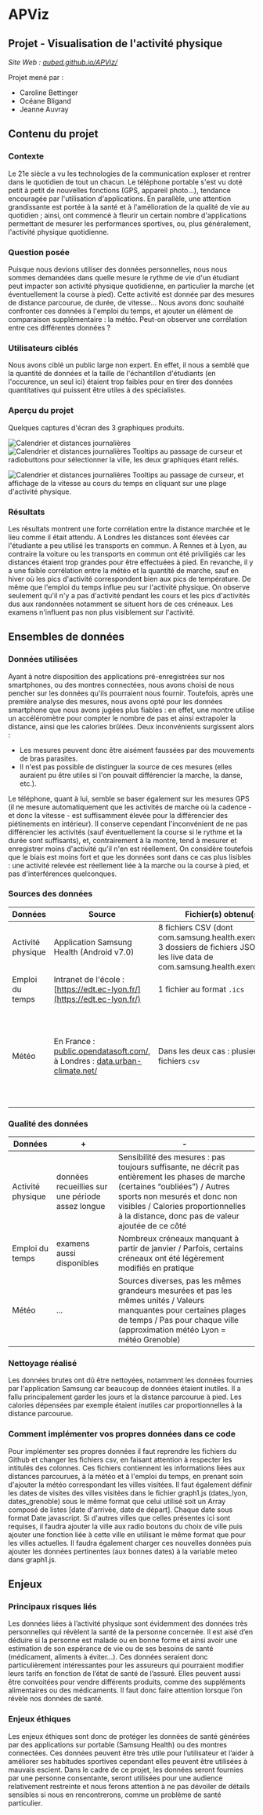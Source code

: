 # APViz
## Projet - Visualisation de l'activité physique

*Site Web : [aubed.github.io/APViz/](https://aubed.github.io/APViz/index.html)*

Projet mené par :
 * Caroline Bettinger
 * Océane Bligand
 * Jeanne Auvray

 ## Contenu du projet
 ### Contexte
 Le 21e siècle a vu les technologies de la communication exploser et rentrer dans le quotidien de tout un chacun. Le téléphone portable s'est vu doté petit à petit de nouvelles fonctions (GPS, appareil photo...), tendance encouragée par l'utilisation d'applications. En parallèle, une attention grandissante est portée à la santé et à l'amélioration de la qualité de vie au quotidien ; ainsi, ont commencé à fleurir un certain nombre d'applications permettant de mesurer les performances sportives, ou, plus généralement, l'activité physique quotidienne.
 
 ### Question posée
 Puisque nous devions utiliser des données personnelles, nous nous sommes demandées dans quelle mesure le rythme de vie d'un étudiant peut impacter son activité physique quotidienne, en particulier la marche (et éventuellement la course à pied). Cette activité est donnée par des mesures de distance parcourue, de durée, de vitesse...
 Nous avons donc souhaité confronter ces données à l'emploi du temps, et ajouter un élément de comparaison supplémentaire : la météo. Peut-on observer une corrélation entre ces différentes données ?
 
 ### Utilisateurs ciblés
 Nous avons ciblé un public large non expert. En effet, il nous a semblé que la quantité de données et la taille de l'échantillon d'étudiants (en l'occurence, un seul ici) étaient trop faibles pour en tirer des données quantitatives qui puissent être utiles à des spécialistes.
 
### Aperçu du projet
Quelques captures d'écran des 3 graphiques produits.

![Calendrier et distances journalières](https://github.com/AubeD/APViz/blob/master/Screenshots/screen1.png)
![Calendrier et distances journalières](https://github.com/AubeD/APViz/blob/master/Screenshots/screen2.png)
Tooltips au passage de curseur et radiobuttons pour sélectionner la ville, les deux graphiques étant reliés.

![Calendrier et distances journalières](https://github.com/AubeD/APViz/blob/master/Screenshots/screen3.png)
Tooltips au passage de curseur, et affichage de la vitesse au cours du temps en cliquant sur une plage d'activité physique.
 
 ### Résultats
 Les résultats montrent une forte corrélation entre la distance marchée et le lieu comme il était attendu. A Londres les distances sont élevées car l'étudiante a peu utilisé les transports en commun. A Rennes et à Lyon, au contraire la voiture ou les transports en commun ont été priviligiés car les distances étaient trop grandes pour être effectuées à pied.
 En revanche, il y a une faible corrélation entre la météo et la quantité de marche, sauf en hiver où les pics d'activité correspondent bien aux pics de température. De même que l'emploi du temps influe peu sur l'activité physique. On observe seulement qu'il n'y a pas d'activité pendant les cours et les pics d'activités dus aux randonnées notamment se situent hors de ces créneaux. Les examens n'influent pas non plus visiblement sur l'activité.
 
 ## Ensembles de données
 ### Données utilisées
 Ayant à notre disposition des applications pré-enregistrées sur nos smartphones, ou des montres connectées, nous avons choisi de nous pencher sur les données qu'ils pourraient nous fournir. Toutefois, après une première analyse des mesures, nous avons opté pour les données smartphone que nous avons jugées plus fiables : en effet, une montre utilise un accéléromètre pour compter le nombre de pas et ainsi extrapoler la distance, ainsi que les calories brûlées. Deux inconvénients surgissent alors :
 * Les mesures peuvent donc être aisément faussées par des mouvements de bras parasites.
 * Il n'est pas possible de distinguer la source de ces mesures (elles auraient pu être utiles si l'on pouvait différencier la marche, la danse, etc.).
 
 Le téléphone, quant à lui, semble se baser également sur les mesures GPS (il ne mesure automatiquement que les activités de marche où la cadence - et donc la vitesse - est suffisamment élevée pour la différencier des piétinements en intérieur). Il conserve cependant l'inconvénient de ne pas différencier les activités (sauf éventuellement la course si le rythme et la durée sont suffisants), et, contrairement à la montre, tend à mesurer et enregistrer moins d'activité qu'il n'en est réellement. On considère toutefois que le biais est moins fort et que les données sont dans ce cas plus lisibles : une activité relevée est réellement liée à la marche ou la course à pied, et pas d'interférences quelconques. 
 
 ### Sources des données 
  Données | Source | Fichier(s) obtenu(s) | Commentaire |
 --- | --- | --- | ---
 Activité physique | Application Samsung Health (Android v7.0) | 8 fichiers CSV (dont com.samsung.health.exercise.csv), 3 dossiers de fichiers JSON (dont les live data de com.samsung.health.exercise) | ...
 Emploi du temps | Intranet de l'école : [https://edt.ec-lyon.fr/](https://edt.ec-lyon.fr/) | 1 fichier au format `.ics` | Conversion nécessaire en `csv`
 Météo | En France : [public.opendatasoft.com/](https://public.opendatasoft.com/explore/dataset/donnees-synop-essentielles-omm/export/), à Londres : [data.urban-climate.net/](http://data.urban-climate.net/southwark_plots/#) | Dans les deux cas : plusieurs fichiers `csv` | Météo de Rennes et Lyon obtenues séparément sur le site, en plusieurs fichiers à agréger lors du traitement 
 
 ### Qualité des données
 
 Données|+|-|
 ---|---|---
Activité physique|données recueillies sur une période assez longue|Sensibilité des mesures : pas toujours suffisante, ne décrit pas entièrement les phases de marche (certaines “oubliées”) / Autres sports non mesurés et donc non visibles / Calories proportionnelles à la distance, donc pas de valeur ajoutée de ce côté
Emploi du temps|examens aussi disponibles|Nombreux créneaux manquant à partir de janvier / Parfois, certains créneaux ont été légèrement modifiés en pratique
Météo|...|Sources diverses, pas les mêmes grandeurs mesurées et pas les mêmes unités / Valeurs manquantes pour certaines plages de temps / Pas pour chaque ville (approximation météo Lyon = météo Grenoble)


 ### Nettoyage réalisé
 Les données brutes ont dû être nettoyées, notamment les données fournies par l'application Samsung car beaucoup de données étaient inutiles. Il a fallu principalement garder les jours et la distance parcourue à pied. Les calories dépensées par exemple étaient inutiles car proportionnelles à la distance parcourue.
 
 ### Comment implémenter vos propres données dans ce code
 Pour implémenter ses propres données il faut reprendre les fichiers du Github et changer les fichiers csv, en faisant attention à respecter les intitulés des colonnes. Ces fichiers contiennent les informations liées aux distances parcourues, à la météo et à l'emploi du temps, en prenant soin d'ajouter la météo correspondant les villes visitées.
 Il faut également définir les dates de visites des villes visitées dans le fichier graph1.js (dates_lyon, dates_grenoble) sous le même format que celui utilisé soit un Array composé de listes [date d'arrivée, date de départ]. Chaque date sous format Date javascript.
 Si d'autres villes que celles présentes ici sont requises, il faudra ajouter la ville aux radio boutons du choix de ville puis ajouter une fonction liée à cette ville en utilisant le même format que pour les villes actuelles. Il faudra également charger ces nouvelles données puis ajouter les données pertinentes (aux bonnes dates) à la variable meteo dans graph1.js.

## Enjeux
### Principaux risques liés
Les données liées à l’activité physique sont évidemment des données très personnelles qui révèlent la santé de la personne concernée. Il est aisé d’en déduire si la personne est malade ou en bonne forme et ainsi avoir une estimation de son espérance de vie ou de ses besoins de santé (médicament, aliments à éviter…). Ces données seraient donc particulièrement intéressantes pour les assureurs qui pourraient modifier leurs tarifs en fonction de l’état de santé de l’assuré. Elles peuvent aussi être convoitées pour vendre différents produits, comme des suppléments alimentaires ou des médicaments. Il faut donc faire attention lorsque l’on révèle nos données de santé.

### Enjeux éthiques
Les enjeux éthiques sont donc de protéger les données de santé générées par des applications sur portable (Samsung Health) ou des montres connectées. Ces données peuvent être très utile pour l’utilisateur et l’aider à améliorer ses habitudes sportives cependant elles peuvent être utilisées à mauvais escient.
Dans le cadre de ce projet, les données seront fournies par une personne consentante, seront utilisées pour une audience relativement restreinte et nous ferons attention à ne pas dévoiler de détails sensibles si nous en rencontrerons, comme un problème de santé particulier. 
